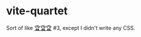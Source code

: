 # vite-quartet

Sort of like [🏆🏆🏆](https://github.com/343F23/three-little-grails) #3, except I didn't write any CSS.
